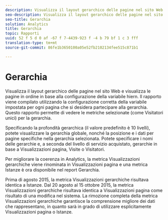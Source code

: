 ```yaml
---
description: Visualizza il layout gerarchico delle pagine nel sito Web e visualizza le pagine in ordine in base alla configurazione della variabile hiern. Il rapporto viene compilato utilizzando la configurazione corretta della variabile impostata per ogni pagina che si desidera partecipare alla gerarchia. Questo rapporto permette di vedere le metriche selezionate (come Visitatori unici) per la gerarchia.
seo-description: Visualizza il layout gerarchico delle pagine nel sito Web e visualizza le pagine in ordine in base alla configurazione della variabile hiern. Il rapporto viene compilato utilizzando la configurazione corretta della variabile impostata per ogni pagina che si desidera partecipare alla gerarchia. Questo rapporto permette di vedere le metriche selezionate (come Visitatori unici) per la gerarchia.
seo-title: Gerarchia
solution: Analytics
title: Gerarchia
topic: Rapporti
uuid: 52 f 5 d 0 af -67 f 7-4439-923 f -4 b 79 bf 1 c 3 fff
translation-type: tm+mt
source-git-commit: 86fe1b3650100a05e52fb2102134fee515c871b1

---
```



# Gerarchia

Visualizza il layout gerarchico delle pagine nel sito Web e visualizza le pagine in ordine in base alla configurazione della variabile hiern. Il rapporto viene compilato utilizzando la configurazione corretta della variabile impostata per ogni pagina che si desidera partecipare alla gerarchia. Questo rapporto permette di vedere le metriche selezionate (come Visitatori unici) per la gerarchia.

Specificando la profondità gerarchica (il valore predefinito è 10 livelli), potete visualizzare la gerarchia globale, nonché la posizione e i dati per pagine specifiche nella gerarchia selezionata. Potete specificare i nomi delle gerarchie e, a seconda del livello di servizio acquistato, gerarchie in base a Visualizzazioni pagina, Visite o Visitatori.

Per migliorare la coerenza in Analytics, la metrica Visualizzazioni gerarchiche viene rinominata in Visualizzazioni pagina e una metrica Istanze è ora disponibile nel report Gerarchia.

Prima di agosto 2015, la metrica Visualizzazioni gerarchiche risultava identica a Istanze. Dal 20 agosto al 15 ottobre 2015, la metrica Visualizzazioni gerarchiche risultava identica a Visualizzazioni pagina come risultato di una modifica nel sistema. La rimozione completa della metrica Visualizzazioni gerarchiche garantisce la comprensione migliore dei dati che rappresentano, in quanto sarà in grado di utilizzare esplicitamente Visualizzazioni pagina o Istanze.
